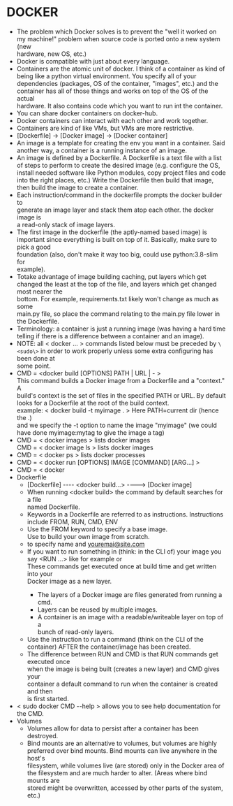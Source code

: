 # DOCKER                                                                         
- The problem which Docker solves is to prevent the "well it worked on         
  my machine!" problem when source code is ported onto a new system (new       
  hardware, new OS, etc.)                                                      
- Docker is compatible with just about every language.                         
- Containers are the atomic unit of docker. I think of a container as kind of  
  being like a python virtual environment. You specify all of your             
  dependencies (packages, OS of the container, "images", etc.) and the         
  container has all of those things and works on top of the OS of the actual   
  hardware. It also contains code which you want to run int the container.     
- You can share docker containers on docker-hub.                               
- Docker containers can interact with each other and work together.            
- Containers are kind of like VMs, but VMs are more restrictive.               
- [Dockerfile] -> [Docker image] -> [Docker container]                         
- An image is a template for creating the env you want in a container. Said    
  another way, a container is a running instance of an image.                  
- An image is defined by a Dockerfile. A Dockerfile is a text file with a list 
  of steps to perform to create the desired image (e.g. configure the OS,      
  install needed software like Python modules, copy project files and code     
  into the right places, etc.) Write the Dockerfile then build that image,     
  then build the image to create a container.                              
- Each instruction/command in the dockerfile prompts the docker builder to     
  generate an image layer and stack them atop each other. the docker image is  
  a read-only stack of image layers.                                           
- The first image in the dockerfile (the aptly-named based image) is important 
  since everything is built on top of it. Basically, make sure to pick a good  
  foundation (also, don't make it way too big, could use python:3.8-slim for   
  example).                                                                    
- Totake advantage of image building caching, put layers which get changed the 
  least at the top of the file, and layers which get changed most nearer the   
  bottom. For example, requirements.txt likely won't change as much as some    
  main.py file, so place the command relating to the main.py file lower in the 
  Dockerfile.                                                                  
- Terminology: a container is just a running image (was having a hard time     
  telling if there is a difference between a container and an image).          
- NOTE: all < docker ... > commands listed below must be preceded by `\<sudo\>` in 
        order to work properly unless some extra configuring has been done at  
        some point.                                                            
- CMD = <docker build [OPTIONS] PATH | URL | - >                               
  This command builds a Docker image from a Dockerfile and a "context." A      
  build's context is the set of files in the specified PATH or URL. By default 
  <docker build> looks for a Dockerfile at the root of the build context.      
  example: < docker build -t myimage . > Here PATH=current dir (hence the .)   
          and we specify the -t option to name the image "myimage" (we could   
          have done myimage:mytag to give the image a tag)                     
- CMD = < docker images >   lists docker images                                
  CMD = < docker image ls > lists docker images                                
- CMD = < docker ps > lists docker processes                                   
- CMD = < docker run [OPTIONS] IMAGE [COMMAND] [ARG...] >                      
- CMD = < docker                                                               
- Dockerfile                                                                   
  - [Dockerfile] ---- \<docker build...\> ----> [Docker image]                   
  - When running \<docker build\> the command by default searches for a file     
    named Dockerfile.                                                          
  - Keywords in a Dockerfile are referred to as instructions. Instructions     
    include FROM, RUN, CMD, ENV                                                
  - Use the FROM keyword to specify a base image.                              
    Use <FROM scratch> to build your own image from scratch.                   
  - <MAINTAINER> to specify name and <youremai@site.com>                   
  - If you want to run something in (think: in the CLI of) your image you      
    say <RUN ...> like <RUN apt-get update> for example or <RUN mkdir newdir>  
    These commands get executed once at build time and get written into your   
    Docker image as a new layer.                                               
    - The layers of a Docker image are files generated from running a cmd.     
    - Layers can be reused by multiple images.                                 
    - A container is an image with a readable/writeable layer on top of a      
      bunch of read-only layers.                                               
  - Use the <CMD> instruction to run a command (think on the CLI of the        
    container) AFTER the container/image has been created.                     
  - The difference between RUN and CMD is that RUN commands get executed once  
    when the image is being built (creates a new layer) and CMD gives your     
    container a default command to run when the container is created and then  
    is first started.                                                          
- < sudo docker CMD --help > allows you to see help documentation for the CMD. 
- Volumes                                                                         
  - Volumes allow for data to persist after a container has been destroyed.       
  - Bind mounts are an alternative to volumes, but volumes are highly             
    preferred over bind mounts. Bind mounts can live anywhere in the host's       
    filesystem, while volumes live (are stored) only in the Docker area of the 
    filesystem and are much harder to alter. (Areas where bind mounts are         
    stored might be overwritten, accessed by other parts of the system, etc.)  
                         
